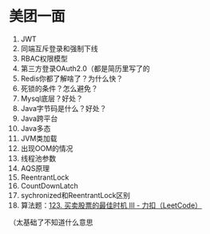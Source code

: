 # 美团一面

1. JWT
2. 同端互斥登录和强制下线
3. RBAC权限模型
4. 第三方登录OAuth2.0（都是简历里写了的
5. Redis你都了解啥了？为什么快？
7. 死锁的条件？怎么避免？
8. Mysql底层？好处？
9. Java字节码是什么？好处？
10. Java跨平台
11. Java多态
12. JVM类加载
13. 出现OOM的情况
14. 线程池参数
15. AQS原理
16. ReentrantLock
17. CountDownLatch
18. sychronized和ReentrantLock区别
19. 算法题：[123. 买卖股票的最佳时机 III - 力扣（LeetCode）](https://leetcode.cn/problems/best-time-to-buy-and-sell-stock-iii/description/)

（太基础了不知道什么意思

